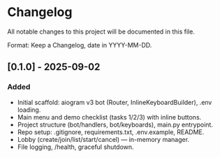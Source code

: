 # Changelog

All notable changes to this project will be documented in this file.

Format: Keep a Changelog, date in YYYY-MM-DD.

## [0.1.0] - 2025-09-02
### Added
- Initial scaffold: aiogram v3 bot (Router, InlineKeyboardBuilder), .env loading.
- Main menu and demo checklist (tasks 1/2/3) with inline buttons.
- Project structure (bot/handlers, bot/keyboards), main.py entrypoint.
- Repo setup: .gitignore, requirements.txt, .env.example, README.
 - Lobby (create/join/list/start/cancel) — in-memory manager.
 - File logging, /health, graceful shutdown.
